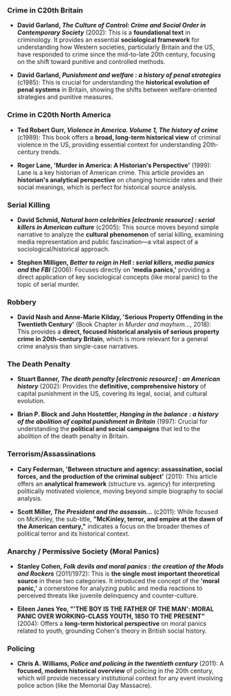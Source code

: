 ### **Crime in C20th Britain**

- **David Garland, _The Culture of Control: Crime and Social Order in Contemporary Society_** (2002): This is a **foundational text** in criminology. It provides an essential **sociological framework** for understanding how Western societies, particularly Britain and the US, have responded to crime since the mid-to-late 20th century, focusing on the shift toward punitive and controlled methods.
    
- **David Garland, _Punishment and welfare : a history of penal strategies_** (c1985): This is crucial for understanding the **historical evolution of penal systems** in Britain, showing the shifts between welfare-oriented strategies and punitive measures.
    

### **Crime in C20th North America**

- **Ted Robert Gurr, _Violence in America. Volume 1, The history of crime_** (c1989): This book offers a **broad, long-term historical view** of criminal violence in the US, providing essential context for understanding 20th-century trends.
    
- **Roger Lane, 'Murder in America: A Historian's Perspective'** (1999): Lane is a key historian of American crime. This article provides an **historian's analytical perspective** on changing homicide rates and their social meanings, which is perfect for historical source analysis.
    

### **Serial Killing**

- **David Schmid, _Natural born celebrities [electronic resource] : serial killers in American culture_** (c2005): This source moves beyond simple narrative to analyze the **cultural phenomenon** of serial killing, examining media representation and public fascination—a vital aspect of a sociological/historical approach.
    
- **Stephen Milligen, _Better to reign in Hell : serial killers, media panics and the FBI_** (2006): Focuses directly on **'media panics,'** providing a direct application of key sociological concepts (like moral panic) to the topic of serial murder.
    

### **Robbery**

- **David Nash and Anne-Marie Kilday, 'Serious Property Offending in the Twentieth Century'** (Book Chapter in _Murder and mayhem..._, 2018): This provides a **direct, focused historical analysis of serious property crime in 20th-century Britain**, which is more relevant for a general crime analysis than single-case narratives.
    

### **The Death Penalty**

- **Stuart Banner, _The death penalty [electronic resource] : an American history_** (2002): Provides the **definitive, comprehensive history** of capital punishment in the US, covering its legal, social, and cultural evolution.
    
- **Brian P. Block and John Hostettler, _Hanging in the balance : a history of the abolition of capital punishment in Britain_** (1997): Crucial for understanding the **political and social campaigns** that led to the abolition of the death penalty in Britain.
    

### **Terrorism/Assassinations**

- **Cary Federman, 'Between structure and agency: assassination, social forces, and the production of the criminal subject'** (2011): This article offers an **analytical framework** (structure vs. agency) for interpreting politically motivated violence, moving beyond simple biography to social analysis.
    
- **Scott Miller, _The President and the assassin..._** (c2011): While focused on McKinley, the sub-title, **"McKinley, terror, and empire at the dawn of the American century,"** indicates a focus on the broader themes of political terror and its historical context.
    

### **Anarchy / Permissive Society (Moral Panics)**

- **Stanley Cohen, _Folk devils and moral panics : the creation of the Mods and Rockers_** (2011/1972): This is **the single most important theoretical source** in these two categories. It introduced the concept of the **'moral panic,'** a cornerstone for analyzing public and media reactions to perceived threats like juvenile delinquency and counter-culture.
    
- **Eileen Janes Yeo, "'THE BOY IS THE FATHER OF THE MAN': MORAL PANIC OVER WORKING-CLASS YOUTH, 1850 TO THE PRESENT"** (2004): Offers a **long-term historical perspective** on moral panics related to youth, grounding Cohen's theory in British social history.
    

### **Policing**

- **Chris A. Williams, _Police and policing in the twentieth century_** (2011): A **focused, modern historical overview** of policing in the 20th century, which will provide necessary institutional context for any event involving police action (like the Memorial Day Massacre).